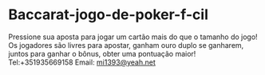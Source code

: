 # Baccarat-jogo-de-poker-f-cil
Pressione sua aposta para jogar um cartão mais do que o tamanho do jogo! Os jogadores são livres para apostar, ganham ouro duplo se ganharem, juntos para ganhar o bônus, obter uma pontuação maior!
Tel:+351935669158
Email: mi1393@yeah.net
